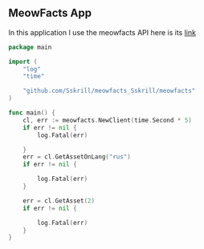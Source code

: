 ## MeowFacts App 

In this application I use the meowfacts API here is its [link](https://github.com/wh-iterabb-it/meowfacts)
```go
package main

import (
	"log"
	"time"

	"github.com/Sskrill/meowfacts_Sskrill/meowfacts"
)

func main() {
	cl, err := meowfacts.NewClient(time.Second * 5)
	if err != nil {
		log.Fatal(err)

	}
	err = cl.GetAssetOnLang("rus")
	if err != nil {

		log.Fatal(err)
	}

	err = cl.GetAsset(2)
	if err != nil {

		log.Fatal(err)
	}
}
```

